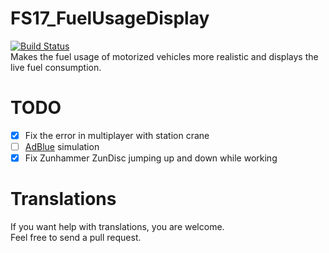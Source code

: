 # FS17_FuelUsageDisplay  
[![Build Status](https://travis-ci.org/TyKonKet/FS17_FuelUsageDisplay.svg?branch=master)](https://travis-ci.org/TyKonKet/FS17_FuelUsageDisplay)  
Makes the fuel usage of motorized vehicles more realistic and displays the live fuel consumption.  
  
# TODO
- [x] Fix the error in multiplayer with station crane  
- [ ] [AdBlue](https://en.wikipedia.org/wiki/Diesel_exhaust_fluid) simulation  
- [x] Fix Zunhammer ZunDisc jumping up and down while working  
  
# Translations  
If you want help with translations, you are welcome.  
Feel free to send a pull request.
